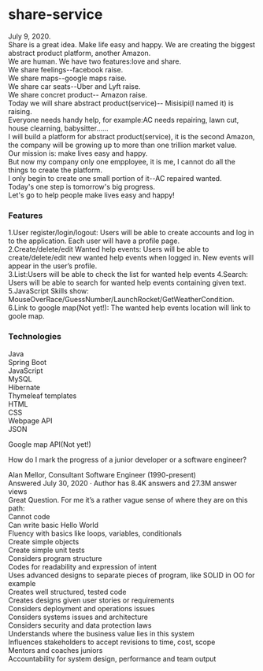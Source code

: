 # share-service
July 9, 2020. <br />
Share is a great idea. Make life easy and happy. We are creating the biggest abstract product platform,  another Amazon.<br />
We are human. We have two features:love and share.<br />
We share feelings--facebook raise.<br />
We share maps--google maps raise. <br />
We share car seats--Uber and Lyft raise. <br />
We share concret product-- Amazon raise. <br />
Today we will share abstract product(service)-- Misisipi(I named it) is raising. <br />
Everyone needs handy help, for example:AC needs repairing, lawn cut, house clearning, babysitter...... <br />
I will build a platform for abstract product(service), it is the second Amazon, the company will be growing up to more than one trillion market value.<br />
Our mission is: make lives easy and happy.<br />
But now my company only one empployee, it is me, I cannot do all the things to create the platform. <br />
I only begin to create one small portion of it--AC repaired wanted.<br />
Today's one step is tomorrow's big progress. <br />
Let's go to help people make lives easy and happy!<br />

### Features
1.User register/login/logout: Users will be able to create accounts and log in to the application. Each user will have a profile page.<br />
2.Create/delete/edit Wanted help events: Users will be able to create/delete/edit new wanted help events when logged in. New events will appear in the user’s profile.<br />
3.List:Users will be able to check the list for wanted help events
4.Search: Users will be able to search for wanted help events containing given text.<br />
5.JavaScript Skills show: MouseOverRace/GuessNumber/LaunchRocket/GetWeatherCondition.<br />
6.Link to google map(Not yet!): The wanted help events location will link to goole map.<br />

### Technologies
Java<br />
Spring Boot<br />
JavaScript<br />
MySQL<br />
Hibernate<br />
Thymeleaf templates<br />
HTML<br />
CSS<br />
Webpage API<br />
JSON<br />

Google map API(Not yet!)<br />


How do I mark the progress of a junior developer or a software engineer?<br />

Alan Mellor, Consultant Software Engineer (1990-present)<br />
Answered July 30, 2020 · Author has 8.4K answers and 27.3M answer views<br />
Great Question. For me it’s a rather vague sense of where they are on this path:<br />
Cannot code<br />
Can write basic Hello World<br />
Fluency with basics like loops, variables, conditionals<br />
Create simple objects<br />
Create simple unit tests<br />
Considers program structure<br />
Codes for readability and expression of intent<br />
Uses advanced designs to separate pieces of program, like SOLID in OO for example<br />
Creates well structured, tested code<br />
Creates designs given user stories or requirements<br />
Considers deployment and operations issues<br />
Considers systems issues and architecture<br />
Considers security and data protection laws<br />
Understands where the business value lies in this system<br />
Influences stakeholders to accept revisions to time, cost, scope<br />
Mentors and coaches juniors<br />
Accountability for system design, performance and team output<br />
